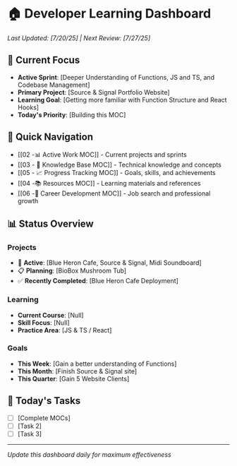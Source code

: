 # 🏠 Developer Learning Dashboard

*Last Updated: [7/20/25] | Next Review: [7/27/25]*

## 🎯 Current Focus
- **Active Sprint**: [Deeper Understanding of Functions, JS and TS, and Codebase Management]
- **Primary Project**: [Source & Signal Portfolio Website]
- **Learning Goal**: [Getting more familiar with Function Structure and React Hooks]
- **Today's Priority**: [Building this MOC]

## 🚀 Quick Navigation
- [[02 -📊 Active Work MOC]] - Current projects and sprints
- [[03 - 🧠 Knowledge Base MOC]] - Technical knowledge and concepts
- [[05 - 📈 Progress Tracking MOC]] - Goals, skills, and achievements
- [[04 -📚 Resources MOC]] - Learning materials and references
- [[06 -🎯 Career Development MOC]] - Job search and professional growth

## 📊 Status Overview
### Projects
- 🔄 **Active**: [Blue Heron Cafe, Source & Signal, Midi Soundboard]
- 📋 **Planning**: [BioBox Mushroom Tub]
- ✅ **Recently Completed**: [Blue Heron Cafe Deployment]

### Learning
- **Current Course**: [Null]
- **Skill Focus**: [Null]
- **Practice Area**: [JS & TS / React]

### Goals
- **This Week**: [Gain a better understanding of Functions]
- **This Month**: [Finish Source & Signal site] 
- **This Quarter**: [Gain 5 Website Clients]

## 📝 Today's Tasks
- [ ] [Complete MOCs]
- [ ] [Task 2]
- [ ] [Task 3]

---
*Update this dashboard daily for maximum effectiveness*